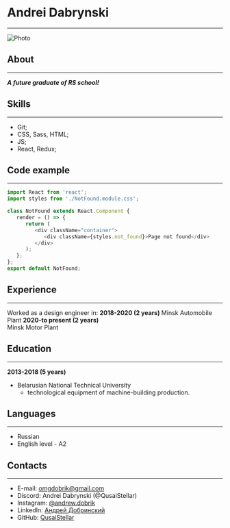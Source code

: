 # Andrei Dabrynski
***
![Photo](https://ia.wampi.ru/2022/06/02/118139678_3328748540682812_5548456000025414184_n.jpg)
## About
***
_**A future graduate of RS school!**_
## Skills
***
- Git;
- CSS, Sass, HTML;
- JS;
- React, Redux;
## Code example
***
```js
import React from 'react';
import styles from './NotFound.module.css';

class NotFound extends React.Component {
   render = () => {
      return (
         <div className="container">
            <div className={styles.not_found}>Page not found</div>
         </div>
      );
   };
};
export default NotFound;
```
## Experience
***
Worked as a design engineer in:
__2018-2020 (2 years)__ 
Minsk Automobile Plant
__2020-to present (2 years)__  
Minsk Motor Plant 
## Education
***
 __2013-2018 (5 years)__ 
* Belarusian National Technical University 
  + technological equipment of machine-building production.
## Languages
***
* Russian
* English level - A2
## Contacts
***
* E-mail: omgdobrik@gmail.com
* Discord: Andrei Dabrynski (@QusaiStellar)
* Instagram: [@andrew.dobrik](https://www.instagram.com/andrew.dobrik/) 
* LinkedIn: [Андрей Добринский](https://www.linkedin.com/in/андрей-добринский-53a99b23b/) 
* GitHub: [QusaiStellar](https://github.com/QusaiStellar) 